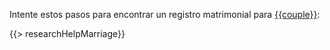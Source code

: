 Intente estos pasos para encontrar un registro matrimonial para [{{couple}}](https://familysearch.org/tree/relationship/{{cid}}/couple):

{{> researchHelpMarriage}}